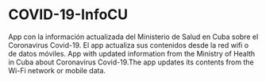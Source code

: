 # COVID-19-InfoCU
App con la información actualizada del Ministerio de Salud en Cuba sobre el Coronavirus Covid-19. El app actualiza sus contenidos desde la red wifi o de datos móviles.   App with updated information from the Ministry of Health in Cuba about Coronavirus Covid-19.The app updates its contents from the Wi-Fi network or mobile data.
